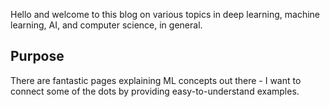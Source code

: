 Hello and welcome to this blog on various topics in deep learning, machine learning, AI, and computer science, in general.

## Purpose

There are fantastic pages explaining ML concepts out there - I want to connect some of the dots by providing easy-to-understand examples.

